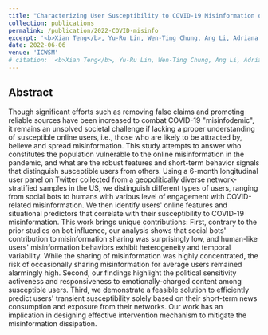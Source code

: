 ```yaml
---
title: "Characterizing User Susceptibility to COVID-19 Misinformation on Twitter"
collection: publications
permalink: /publication/2022-COVID-misinfo
excerpt: '<b>Xian Teng</b>, Yu-Ru Lin, Wen-Ting Chung, Ang Li, Adriana Kovashka (2022). &quot;Characterizing User Susceptibility to COVID-19 Misinformation on Twitter.&quot; <i>ICWSM 2022</i>. ([link](https://arxiv.org/abs/2109.09532), [pdf](/files/pdf/research/2022-COVID-misinfo.pdf))'
date: 2022-06-06
venue: 'ICWSM'
# citation: '<b>Xian Teng</b>, Yu-Ru Lin, Wen-Ting Chung, Ang Li, Adriana Kovashka (2022). &quot;Characterizing User Susceptibility to COVID-19 Misinformation on Twitter.&quot; <i>ICWSM 2022</i>.'
---
```





## Abstract
Though significant efforts such as removing false claims and promoting reliable sources have been increased to combat COVID-19 "misinfodemic", it remains an unsolved societal challenge if lacking a proper understanding of susceptible online users, i.e., those who are likely to be attracted by, believe and spread misinformation. This study attempts to answer who constitutes the population vulnerable to the online misinformation in the pandemic, and what are the robust features and short-term behavior signals that distinguish susceptible users from others. Using a 6-month longitudinal user panel on Twitter collected from a geopolitically diverse network-stratified samples in the US, we distinguish different types of users, ranging from social bots to humans with various level of engagement with COVID-related misinformation. We then identify users' online features and situational predictors that correlate with their susceptibility to COVID-19 misinformation. This work brings unique contributions: First, contrary to the prior studies on bot influence, our analysis shows that social bots' contribution to misinformation sharing was surprisingly low, and human-like users' misinformation behaviors exhibit heterogeneity and temporal variability. While the sharing of misinformation was highly concentrated, the risk of occasionally sharing misinformation for average users remained alarmingly high. Second, our findings highlight the political sensitivity activeness and responsiveness to emotionally-charged content among susceptible users. Third, we demonstrate a feasible solution to efficiently predict users' transient susceptibility solely based on their short-term news consumption and exposure from their networks. Our work has an implication in designing effective intervention mechanism to mitigate the misinformation dissipation.
